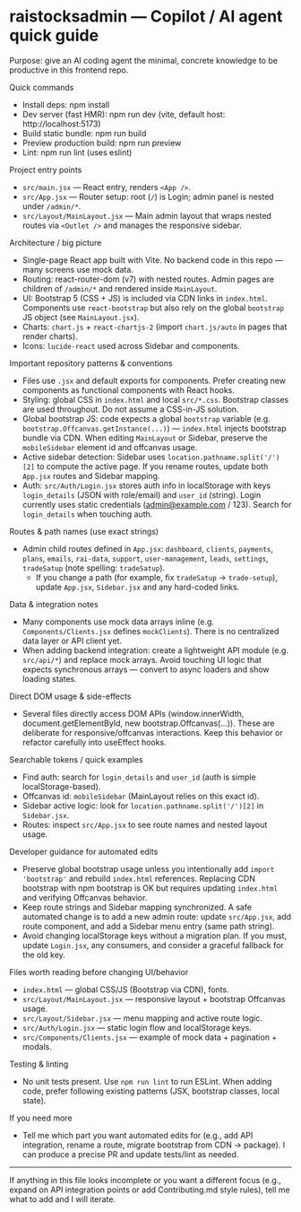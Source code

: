 <!-- Copilot instructions for the raistocksadmin repo -->
# raistocksadmin — Copilot / AI agent quick guide

Purpose: give an AI coding agent the minimal, concrete knowledge to be productive in this frontend repo.

Quick commands
- Install deps: npm install
- Dev server (fast HMR): npm run dev   (vite, default host: http://localhost:5173)
- Build static bundle: npm run build
- Preview production build: npm run preview
- Lint: npm run lint (uses eslint)

Project entry points
- `src/main.jsx` — React entry, renders `<App />`.
- `src/App.jsx` — Router setup: root (`/`) is Login; admin panel is nested under `/admin/*`.
- `src/Layout/MainLayout.jsx` — Main admin layout that wraps nested routes via `<Outlet />` and manages the responsive sidebar.

Architecture / big picture
- Single-page React app built with Vite. No backend code in this repo — many screens use mock data.
- Routing: react-router-dom (v7) with nested routes. Admin pages are children of `/admin/*` and rendered inside `MainLayout`.
- UI: Bootstrap 5 (CSS + JS) is included via CDN links in `index.html`. Components use `react-bootstrap` but also rely on the global `bootstrap` JS object (see `MainLayout.jsx`).
- Charts: `chart.js` + `react-chartjs-2` (import `chart.js/auto` in pages that render charts).
- Icons: `lucide-react` used across Sidebar and components.

Important repository patterns & conventions
- Files use `.jsx` and default exports for components. Prefer creating new components as functional components with React hooks.
- Styling: global CSS in `index.html` and local `src/*.css`. Bootstrap classes are used throughout. Do not assume a CSS-in-JS solution.
- Global bootstrap JS: code expects a global `bootstrap` variable (e.g. `bootstrap.Offcanvas.getInstance(...)`) — `index.html` injects bootstrap bundle via CDN. When editing `MainLayout` or Sidebar, preserve the `mobileSidebar` element id and offcanvas usage.
- Active sidebar detection: Sidebar uses `location.pathname.split('/')[2]` to compute the active page. If you rename routes, update both `App.jsx` routes and Sidebar mapping.
- Auth: `src/Auth/Login.jsx` stores auth info in localStorage with keys `login_details` (JSON with role/email) and `user_id` (string). Login currently uses static credentials (admin@example.com / 123). Search for `login_details` when touching auth.

Routes & path names (use exact strings)
- Admin child routes defined in `App.jsx`: `dashboard`, `clients`, `payments`, `plans`, `emails`, `rai-data`, `support`, `user-management`, `leads`, `settings`, `tradeSatup` (note spelling: `tradeSatup`).
  - If you change a path (for example, fix `tradeSatup` → `trade-setup`), update `App.jsx`, `Sidebar.jsx` and any hard-coded links.

Data & integration notes
- Many components use mock data arrays inline (e.g. `Components/Clients.jsx` defines `mockClients`). There is no centralized data layer or API client yet.
- When adding backend integration: create a lightweight API module (e.g. `src/api/*`) and replace mock arrays. Avoid touching UI logic that expects synchronous arrays — convert to async loaders and show loading states.

Direct DOM usage & side-effects
- Several files directly access DOM APIs (window.innerWidth, document.getElementById, new bootstrap.Offcanvas(...)). These are deliberate for responsive/offcanvas interactions. Keep this behavior or refactor carefully into useEffect hooks.

Searchable tokens / quick examples
- Find auth: search for `login_details` and `user_id` (auth is simple localStorage-based).
- Offcanvas id: `mobileSidebar` (MainLayout relies on this exact id).
- Sidebar active logic: look for `location.pathname.split('/')[2]` in `Sidebar.jsx`.
- Routes: inspect `src/App.jsx` to see route names and nested layout usage.

Developer guidance for automated edits
- Preserve global bootstrap usage unless you intentionally add `import 'bootstrap'` and rebuild `index.html` references. Replacing CDN bootstrap with npm bootstrap is OK but requires updating `index.html` and verifying Offcanvas behavior.
- Keep route strings and Sidebar mapping synchronized. A safe automated change is to add a new admin route: update `src/App.jsx`, add route component, and add a Sidebar menu entry (same path string).
- Avoid changing localStorage keys without a migration plan. If you must, update `Login.jsx`, any consumers, and consider a graceful fallback for the old key.

Files worth reading before changing UI/behavior
- `index.html` — global CSS/JS (Bootstrap via CDN), fonts.
- `src/Layout/MainLayout.jsx` — responsive layout + bootstrap Offcanvas usage.
- `src/Layout/Sidebar.jsx` — menu mapping and active route logic.
- `src/Auth/Login.jsx` — static login flow and localStorage keys.
- `src/Components/Clients.jsx` — example of mock data + pagination + modals.

Testing & linting
- No unit tests present. Use `npm run lint` to run ESLint. When adding code, prefer following existing patterns (JSX, bootstrap classes, local state).

If you need more
- Tell me which part you want automated edits for (e.g., add API integration, rename a route, migrate bootstrap from CDN → package). I can produce a precise PR and update tests/lint as needed.

---
If anything in this file looks incomplete or you want a different focus (e.g., expand on API integration points or add Contributing.md style rules), tell me what to add and I will iterate.
